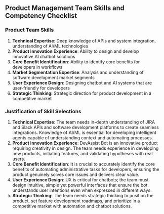 ## Product Management Team Skills and Competency Checklist

### Product Team Skills

1. **Technical Expertise**: Deep knowledge of APIs and system integration, understanding of AI/ML technologies
2. **Product Innovation Experience**: Ability to design and develop innovative AI chatbot solutions
3. **Core Benefit Identification**: Ability to identify core benefits for developers in workflows
4. **Market Segmentation Expertise**: Analysis and understanding of software development market segments
5. **User Experience Design**: Designing chatbot and AI systems that are user-friendly for developers
6. **Strategic Thinking**: Strategic direction for product development in a competitive market

### Justification of Skill Selections

1. **Technical Expertise**: The team needs in-depth understanding of JIRA and Slack APIs and software development platforms to create seamless integrations. Knowledge of AI/ML is essential for developing intelligent agents capable of understanding context and automating processes.
2. **Product Innovation Experience**: DevAssist Bot is an innovative product requiring creativity in design. The team needs experience in developing new products, initiating features, and validating hypotheses with real users.
3. **Core Benefit Identification**: It is crucial to accurately identify the core benefits of automating administrative tasks for developers, ensuring the product genuinely solves core issues and delivers clear value.
4. **User Experience Design**: UX is critical for chatbots; the team must design intuitive, simple yet powerful interfaces that ensure the bot understands user intentions even when expressed in different ways.
5. **Strategic Thinking**: The team needs strategic thinking to position the product, set feature development roadmaps, and prioritize in a competitive market with automation and chatbot solutions.